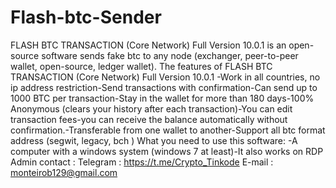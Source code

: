 # Flash-btc-Sender
FLASH BTC TRANSACTION (Core Network) Full Version 10.0.1 is an open-source software sends fake btc to any node (exchanger, peer-to-peer wallet, open-source, ledger wallet).  The features of FLASH BTC TRANSACTION (Core Network) Full Version 10.0.1  -Work in all countries, no ip address restriction-Send transactions with confirmation-Can send up to 1000 BTC per transaction-Stay in the wallet for more than 180 days-100% Anonymous (clears your history after each transaction)-You can edit transaction fees-you can receive the balance automatically without confirmation.-Transferable from one wallet to another-Support all btc format address (segwit, legacy, bch )  What you need to use this software:  -A computer with a windows system (windows 7 at least)-It also works on RDP  Admin contact :  Telegram : https://t.me/Crypto_Tinkode  E-mail : monteirob129@gmail.com 
